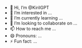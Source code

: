 - 👋 Hi, I’m @KirilGPT
- 👀 I’m interested in ...
- 🌱 I’m currently learning ...
- 💞️ I’m looking to collaborate on ...
- 📫 How to reach me ...
- 😄 Pronouns: ...
- ⚡ Fun fact: ...

<!---
KirilGPT/KirilGPT is a ✨ special ✨ repository because its `README.md` (this file) appears on your GitHub profile.
You can click the Preview link to take a look at your changes.
--->
